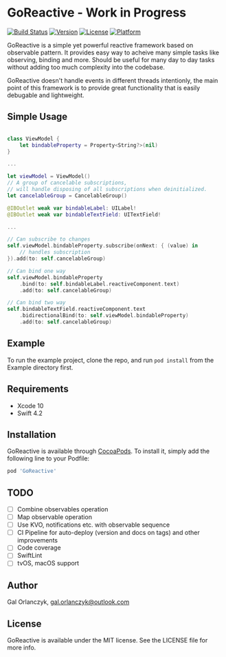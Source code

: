 # GoReactive - **Work in Progress**

[![Build Status](https://travis-ci.org/gal-orlanczyk/go-reactive.svg?branch=develop)](https://travis-ci.org/gal-orlanczyk/go-reactive)
[![Version](https://img.shields.io/cocoapods/v/GoReactive.svg?style=flat)](https://cocoapods.org/pods/GoReactive)
[![License](https://img.shields.io/cocoapods/l/GoReactive.svg?style=flat)](https://cocoapods.org/pods/GoReactive)
[![Platform](https://img.shields.io/cocoapods/p/GoReactive.svg?style=flat)](https://cocoapods.org/pods/GoReactive)

GoReactive is a simple yet powerful reactive framework based on observable pattern.
It provides easy way to acheive many simple tasks like observing, binding and more.
Should be useful for many day to day tasks without adding too much complexity into the codebase.

GoReactive doesn't handle events in different threads intentionly, the main point of this framework is to provide great functionality that is easily debugable and lightweight.

## Simple Usage

```swift

class ViewModel {
    let bindableProperty = Property<String?>(nil)
}

...

let viewModel = ViewModel()
// A group of cancelable subscriptions, 
// will handle disposing of all subscriptions when deinitialized.
let cancelableGroup = CancelableGroup()

@IBOutlet weak var bindableLabel: UILabel!
@IBOutlet weak var bindableTextField: UITextField!

...

// Can subscribe to changes
self.viewModel.bindableProperty.subscribe(onNext: { (value) in
    // handles subscription
}).add(to: self.cancelableGroup)

// Can bind one way
self.viewModel.bindableProperty
    .bind(to: self.bindableLabel.reactiveComponent.text)
    .add(to: self.cancelableGroup)

// Can bind two way
self.bindableTextField.reactiveComponent.text
    .bidirectionalBind(to: self.viewModel.bindableProperty)
    .add(to: self.cancelableGroup)
```

## Example

To run the example project, clone the repo, and run `pod install` from the Example directory first.

## Requirements

* Xcode 10
* Swift 4.2

## Installation

GoReactive is available through [CocoaPods](https://cocoapods.org). To install
it, simply add the following line to your Podfile:

```ruby
pod 'GoReactive'
```

## TODO

* [ ] Combine observables operation
* [ ] Map observable operation
* [ ] Use KVO, notifications etc. with observable sequence
* [ ] CI Pipeline for auto-deploy (version and docs on tags) and other improvements
* [ ] Code coverage
* [ ] SwiftLint
* [ ] tvOS, macOS support

## Author

Gal Orlanczyk, gal.orlanczyk@outlook.com

## License

GoReactive is available under the MIT license. See the LICENSE file for more info.
